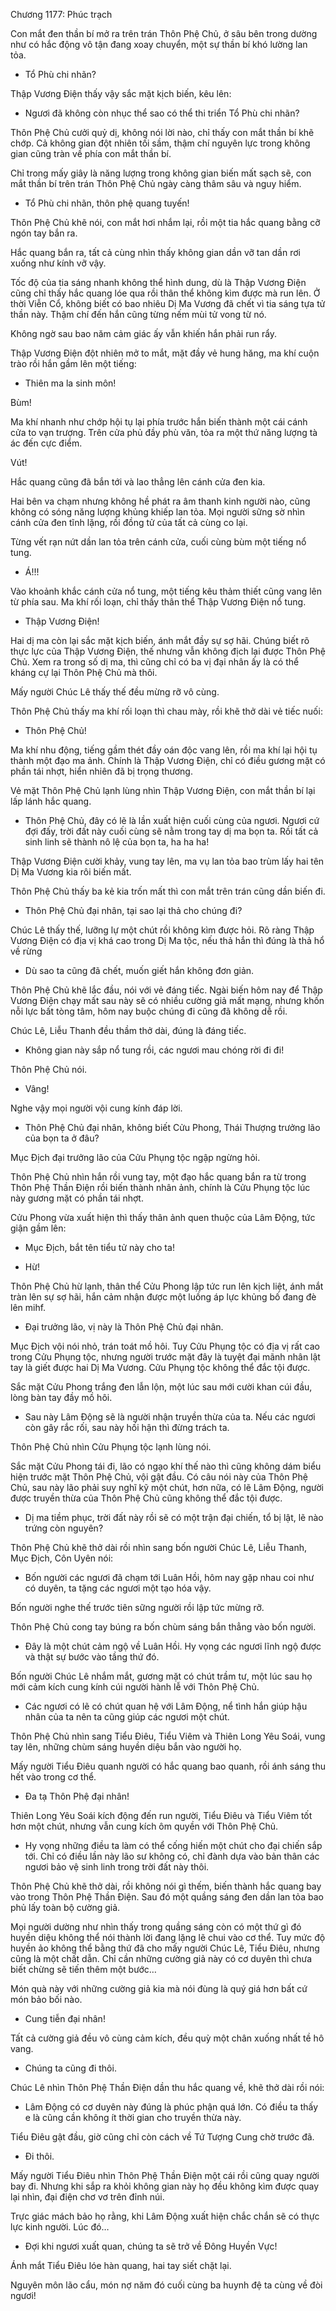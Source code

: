 




Chương 1177: Phúc trạch


Con mắt đen thần bí mở ra trên trán Thôn Phệ Chủ, ở sâu bên trong dường như có hắc động vô tận đang xoay chuyển, một sự thần bí khó lường lan tỏa.

- Tổ Phù chi nhãn?

Thập Vương Điện thấy vậy sắc mặt kịch biến, kêu lên:

- Ngươi đã không còn nhục thể sao có thể thi triển Tổ Phù chi nhãn?

Thôn Phệ Chủ cưởi quỷ dị, không nói lời nào, chỉ thấy con mắt thần bí khẽ chớp. Cả không gian đột nhiên tối sầm, thậm chí nguyên lực trong không gian cũng tràn về phía con mắt thần bí.

Chỉ trong mấy giây là năng lượng trong không gian biến mất sạch sẽ, con mắt thần bí trên trán Thôn Phệ Chủ ngày càng thâm sâu và nguy hiểm.

- Tổ Phù chi nhãn, thôn phệ quang tuyến!

Thôn Phệ Chủ khẽ nói, con mắt hơi nhắm lại, rồi một tia hắc quang bằng cỡ ngón tay bắn ra.

Hắc quang bắn ra, tất cả cùng nhìn thấy không gian dần vỡ tan dần rơi xuống như kính vỡ vậy.

Tốc độ của tia sáng nhanh không thể hình dung, dù là Thập Vương Điện cũng chỉ thấy hắc quang lóe qua rồi thân thể không kìm được mà run lên. Ở thời Viễn Cổ, không biết có bao nhiêu Dị Ma Vương đã chết vì tia sáng tựa tử thần này. Thậm chí đến hắn cũng từng nếm mùi tử vong từ nó.

Không ngờ sau bao năm cảm giác ấy vẫn khiến hắn phải run rẩy.

Thập Vương Điện đột nhiên mở to mắt, mặt đầy vẻ hung hăng, ma khí cuộn trào rồi hắn gầm lên một tiếng:

- Thiên ma la sinh môn!

Bùm!

Ma khí nhanh như chớp hội tụ lại phía trước hắn biến thành một cái cánh cửa to vạn trượng. Trên cửa phủ đầy phù văn, tỏa ra một thứ năng lượng tà ác đến cực điểm.

Vút!

Hắc quang cũng đã bắn tới và lao thẳng lên cánh cửa đen kia.

Hai bên va chạm nhưng không hề phát ra âm thanh kinh người nào, cũng không có sóng năng lượng khủng khiếp lan tỏa. Mọi người sững sờ nhìn cánh cửa đen tĩnh lặng, rồi đồng tử của tất cả cùng co lại.

Từng vết rạn nứt dần lan tỏa trên cánh cửa, cuối cùng bùm một tiếng nổ tung.

- Á!!!

Vào khoảnh khắc cánh cửa nổ tung, một tiếng kêu thảm thiết cũng vang lên từ phía sau. Ma khí rối loạn, chỉ thấy thân thể Thập Vương Điện nổ tung.

- Thập Vương Điện!

Hai dị ma còn lại sắc mặt kịch biến, ánh mắt đầy sự sợ hãi. Chúng biết rõ thực lực của Thập Vương Điện, thế nhưng vẫn không địch lại được Thôn Phệ Chủ. Xem ra trong số dị ma, thì cũng chỉ có ba vị đại nhân ấy là có thể kháng cự lại Thôn Phệ Chủ mà thôi.

Mấy người Chúc Lê thấy thế đều mừng rỡ vô cùng.

Thôn Phệ Chủ thấy ma khí rối loạn thì chau mày, rồi khẽ thở dài vẻ tiếc nuối:

- Thôn Phệ Chủ!

Ma khí nhu động, tiếng gầm thét đầy oán độc vang lên, rồi ma khí lại hội tụ thành một đạo ma ảnh. Chính là Thập Vương Điện, chỉ có điều gương mặt có phần tái nhợt, hiển nhiên đã bị trọng thương.

Vẻ mặt Thôn Phệ Chủ lạnh lùng nhìn Thập Vương Điện, con mắt thần bí lại lấp lánh hắc quang.

- Thôn Phệ Chủ, đây có lẽ là lần xuất hiện cuối cùng của ngươi. Ngươi cứ đợi đấy, trời đất này cuối cùng sẽ nằm trong tay dị ma bọn ta. Rồi tất cả sinh linh sẽ thành nô lệ của bọn ta, ha ha ha!

Thập Vương Điện cười khảy, vung tay lên, ma vụ lan tỏa bao trùm lấy hai tên Dị Ma Vương kia rôi biến mất.

Thôn Phệ Chủ thấy ba kẻ kia trốn mất thì con mắt trên trán cũng dần biến đi.

- Thôn Phệ Chủ đại nhân, tại sao lại thả cho chúng đi?

Chúc Lê thấy thế, lưỡng lự một chút rồi không kìm được hỏi. Rõ ràng Thập Vương Điện có địa vị khá cao trong Dị Ma tộc, nếu thả hắn thì đúng là thả hổ về rừng

- Dù sao ta cũng đã chết, muốn giết hắn không đơn giản.

Thôn Phệ Chủ khẽ lắc đầu, nói với vẻ đáng tiếc. Ngài biến hôm nay để Thập Vương Điện chạy mất sau này sẽ có nhiều cường giả mất mạng, nhưng khốn nỗi lực bất tòng tâm, hôm nay buộc chúng đi cũng đã không dễ rồi.

Chúc Lê, Liễu Thanh đều thầm thở dài, đúng là đáng tiếc.

- Không gian này sắp nổ tung rồi, các ngươi mau chóng rời đi đi!

Thôn Phệ Chủ nói.

- Vâng!

Nghe vậy mọi người vội cung kính đáp lời.

- Thôn Phệ Chủ đại nhân, không biết Cửu Phong, Thái Thượng trưởng lão của bọn ta ở đâu?

Mục Địch đại trưởng lão của Cửu Phụng tộc ngập ngừng hỏi.

Thôn Phệ Chủ nhìn hắn rồi vung tay, một đạo hắc quang bắn ra từ trong Thôn Phệ Thần Điện rồi biến thành nhân ảnh, chính là Cửu Phụng tộc lúc này gương mặt có phần tái nhợt.

Cửu Phong vừa xuất hiện thì thấy thân ảnh quen thuộc của Lâm Động, tức giận gầm lên:

- Mục Địch, bắt tên tiểu tử này cho ta!

- Hừ!

Thôn Phệ Chủ hừ lạnh, thân thể Cửu Phong lập tức run lên kịch liệt, ánh mắt tràn lên sự sợ hãi, hắn cảm nhận được một luồng áp lực khủng bố đang đè lên mihf.

- Đại trưởng lão, vị này là Thôn Phệ Chủ đại nhân.

Mục Địch vội nói nhỏ, trán toát mồ hôi. Tuy Cửu Phụng tộc có địa vị rất cao trong Cửu Phụng tộc, nhưng người trước mặt đây là tuyệt đại mãnh nhân lật tay là giết được hai Dị Ma Vương. Cửu Phụng tộc không thể đắc tội được.

Sắc mặt Cửu Phong trắng đen lẫn lộn, một lúc sau mới cười khan cúi đầu, lòng bàn tay đầy mồ hôi.

- Sau này Lâm Động sẽ là người nhận truyền thừa của ta. Nếu các ngươi còn gây rắc rối, sau này hối hận thì đừng trách ta.

Thôn Phệ Chủ nhìn Cửu Phụng tộc lạnh lùng nói.

Sắc mặt Cửu Phong tái đi, lão có ngạo khí thế nào thì cũng không dám biểu hiện trước mặt Thôn Phệ Chủ, vội gật đầu. Có câu nói này của Thôn Phệ Chủ, sau này lão phải suy nghĩ kỹ một chút, hơn nữa, có lẽ Lâm Động, người được truyền thừa của Thôn Phệ Chủ cũng không thể đắc tội được.

- Dị ma tiềm phục, trời đất này rồi sẽ có một trận đại chiến, tổ bị lật, lẽ nào trứng còn nguyên?

Thôn Phệ Chủ khẽ thở dài rồi nhìn sang bốn người Chúc Lê, Liễu Thanh, Mục Địch, Côn Uyên nói:

- Bốn người các ngươi đã chạm tới Luân Hồi, hôm nay gặp nhau coi như có duyên, ta tặng các ngươi một tạo hóa vậy.

Bốn người nghe thế trước tiên sững người rồi lập tức mừng rỡ.

Thôn Phệ Chủ cong tay búng ra bốn chùm sáng bắn thẳng vào bốn người.

- Đây là một chút cảm ngộ về Luân Hồi. Hy vọng các ngươi lĩnh ngộ được và thật sự bước vào tầng thứ đó.

Bốn người Chúc Lê nhắm mắt, gương mặt có chút trầm tư, một lúc sau họ mới cảm kích cung kính cúi người hành lễ với Thôn Phệ Chủ.

- Các ngươi có lẽ có chút quan hệ với Lâm Động, nể tình hắn giúp hậu nhân của ta nên ta cũng giúp các ngươi một chút.

Thôn Phệ Chủ nhìn sang Tiểu Điêu, Tiểu Viêm và Thiên Long Yêu Soái, vung tay lên, những chùm sáng huyền diệu bắn vào người họ.

Mấy người Tiểu Điêu quanh người có hắc quang bao quanh, rồi ánh sáng thu hết vào trong cơ thể.

- Đa tạ Thôn Phệ đại nhân!

Thiên Long Yêu Soái kích động đến run người, Tiểu Điêu và Tiểu Viêm tốt hơn một chút, nhưng vẫn cung kích ôm quyền với Thôn Phệ Chủ.

- Hy vọng những điều ta làm có thể cống hiến một chút cho đại chiến sắp tới. Chỉ có điều lần này lão sư không có, chỉ đành dựa vào bản thân các ngươi bảo vệ sinh linh trong trời đất này thôi.

Thôn Phệ Chủ khẽ thở dài, rồi không nói gì thếm, biến thành hắc quang bay vào trong Thôn Phệ Thần Điện. Sau đó một quầng sáng đen dần lan tỏa bao phủ lấy toàn bộ cường giả.

Mọi người dường như nhìn thấy trong quầng sáng còn có một thứ gì đó huyền diệu không thể nói thành lời đang lặng lẽ chui vào cơ thể. Tuy mức độ huyền ảo không thể bằng thứ đã cho mấy người Chúc Lê, Tiểu Điêu, nhưng cũng là một chất dẫn. Chỉ cần những cường giả này có cơ duyên thì chưa biết chừng sẽ tiến thêm một bước…

Món quà này với những cường giả kia mà nói đùng là quý giá hơn bất cứ món bảo bối nào.

- Cung tiễn đại nhân!

Tất cả cường giả đều vô cùng cảm kích, đều quỳ một chân xuống nhất tề hô vang.

- Chúng ta cũng đi thôi.

Chúc Lê nhìn Thôn Phệ Thần Điện dần thu hắc quang về, khẽ thở dài rồi nói:

- Lâm Động có cơ duyên này đúng là phúc phận quá lớn. Có điều ta thấy e là cũng cần không ít thời gian cho truyền thừa này.

Tiểu Điêu gật đầu, giờ cũng chỉ còn cách về Tứ Tượng Cung chờ trước đã.

- Đi thôi.

Mấy người Tiểu Điêu nhìn Thôn Phệ Thần Điện một cái rồi cũng quay người bay đi. Nhưng khi sắp ra khỏi không gian này họ đều không kìm được quay lại nhìn, đại điện chơ vơ trên đỉnh núi.

Trực giác mách bảo họ rằng, khi Lâm Động xuất hiện chắc chắn sẽ có thực lực kinh người. Lúc đó…

- Đợi khi ngươi xuất quan, chúng ta sẽ trở về Đông Huyền Vực!

Ánh mắt Tiểu Điêu lóe hàn quang, hai tay siết chặt lại.

Nguyên môn lão cẩu, món nợ năm đó cuối cùng ba huynh đệ ta cùng về đòi ngươi!




